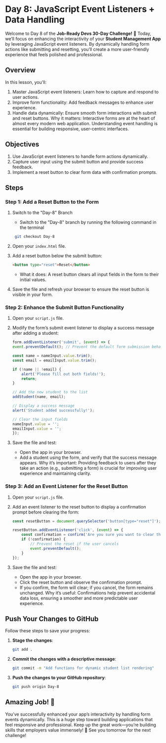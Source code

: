 # Day 8: JavaScript Event Listeners + Data Handling

Welcome to Day 8 of the **Job-Ready Devs 30-Day Challenge!** 🚀 Today, we’ll focus on enhancing the interactivity of your **Student Management App** by leveraging JavaScript event listeners. By dynamically handling form actions like submitting and resetting, you’ll create a more user-friendly experience that feels polished and professional.

## Overview
In this lesson, you’ll:

1. Master JavaScript event listeners: Learn how to capture and respond to user actions.
2. Improve form functionality: Add feedback messages to enhance user experience.
3. Handle data dynamically: Ensure smooth form interactions with submit and reset buttons.
Why it matters: Interactive forms are at the heart of almost every modern web application. Understanding event handling is essential for building responsive, user-centric interfaces.

## Objectives
1. Use JavaScript event listeners to handle form actions dynamically.
2. Capture user input using the submit button and provide success feedback.
3. Implement a reset button to clear form data with confirmation prompts.

## Steps
### Step 1: Add a Reset Button to the Form
1. Switch to the "Day-8" Branch
    - Switch to the "Day-8" branch by running the following command in the terminal
    ```bash
     git checkout Day-8
    ```
2. Open your `index.html` file.
3. Add a reset button below the submit button:
    ```html
    <button type="reset">Reset</button>
    ```
    - What it does: A reset button clears all input fields in the form to their initial values.

3. Save the file and refresh your browser to ensure the reset button is visible in your form.

### Step 2: Enhance the Submit Button Functionality
1. Open your `script.js` file.
2. Modify the form’s submit event listener to display a success message after adding a student:
    ```javascript
    form.addEventListener('submit', (event) => {
    event.preventDefault(); // Prevent the default form submission behavior

    const name = nameInput.value.trim();
    const email = emailInput.value.trim();

    if (!name || !email) {
        alert('Please fill out both fields!');
        return;
    }

    // Add the new student to the list
    addStudent(name, email);

    // Display a success message
    alert('Student added successfully!');

    // Clear the input fields
    nameInput.value = '';
    emailInput.value = '';
    });
    ```

3. Save the file and test:
    - Open the app in your browser.
    - Add a student using the form, and verify that the success message appears.
    Why it’s important: Providing feedback to users after they take an action (e.g., submitting a form) is crucial for improving user experience and maintaining clarity.

### Step 3: Add an Event Listener for the Reset Button
1. Open your `script.js` file.
2. Add an event listener to the reset button to display a confirmation prompt before clearing the form:
    ```javascript
    const resetButton = document.querySelector('button[type="reset"]');

    resetButton.addEventListener('click', (event) => {
        const confirmation = confirm('Are you sure you want to clear the form?');
        if (!confirmation) {
            // Prevent the reset if the user cancels
            event.preventDefault();
        }
    });
    ```

3. Save the file and test:
    - Open the app in your browser.
    - Click the reset button and observe the confirmation prompt.
    - If you confirm, the form will clear; if you cancel, the form remains unchanged.
    Why it’s useful: Confirmations help prevent accidental data loss, ensuring a smoother and more predictable user experience.

## Push Your Changes to GitHub
Follow these steps to save your progress:

  1. **Stage the changes**:
     ```bash
     git add .
     ```
  2. **Commit the changes with a descriptive message**:
     ```bash
     git commit -m "Add functions for dynamic student list rendering"
     ```
  3. **Push the changes to your GitHub repository**:
     ```bash
     git push origin Day-8
     ```

## Amazing Job! 🎉
You’ve successfully enhanced your app’s interactivity by handling form events dynamically. This is a huge step toward building applications that feel responsive and professional. Keep up the great work—you’re building skills that employers value immensely! 🚀 See you tomorrow for the next challenge!